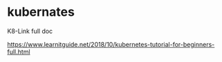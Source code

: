 # kubernates

K8-Link full doc

https://www.learnitguide.net/2018/10/kubernetes-tutorial-for-beginners-full.html
